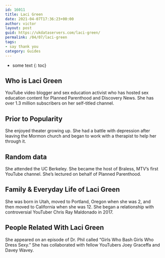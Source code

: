 ```yaml
---
id: 16011
title: Laci Green
date: 2021-04-07T17:36:23+00:00
author: victor
layout: post
guid: https://ukdataservers.com/laci-green/
permalink: /04/07/laci-green
tags:
- say thank you
category: Guides
---
```


* some text
{: toc}


## Who is Laci Green



YouTube video blogger and sex education activist who has hosted sex education content for Planned Parenthood and Discovery News. She has over 1.3 million subscribers on her self-titled channel. 

                
                
                
## Prior to Popularity



She enjoyed theater growing up. She had a battle with depression after leaving the Mormon church and began to work with a therapist to help her through it.

                
                
                
## Random data



She attended the UC Berkeley. She became the host of Braless, MTV&#8217;s first YouTube channel. She&#8217;s lectured on behalf of Planned Parenthood.

                
                
                
## Family & Everyday Life of Laci Green



She was born in Utah, moved to Portland, Oregon when she was 2, and then moved to California when she was 12. She began a relationship with controversial YouTuber Chris Ray Maldonado in 2017.

                
                
                
## People Related With Laci Green



She appeared on an episode of Dr. Phil called &#8220;Girls Who Bash Girls Who Dress Sexy.&#8221; She has collaborated with fellow YouTubers Joey Graceffa and Davey Wavey.

                
              
            
          
          
          